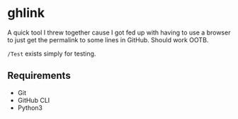 # ghlink

A quick tool I threw together cause I got fed up with having to use a browser to just get the permalink to some lines in GitHub.
Should work OOTB. 

`/Test` exists simply for testing.

## Requirements

- Git
- GitHub CLI
- Python3

